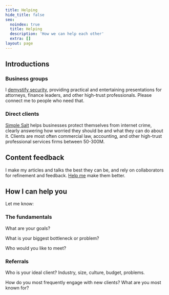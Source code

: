 ```yaml
---
title: Helping
hide_title: false
seo:
  noindex: true
  title: Helping
  description: 'How we can help each other'
  extra: []
layout: page
---
```



## Introductions

### Business groups

I [demystify security](/speaking), providing practical and entertaining presentations for attorneys, finance leaders, and other high-trust professionals. Please connect me to people who need that. 

### Direct clients

[Simple Salt](https://simple-salt.com) helps businesses protect themselves from internet crime, clearly answering how worried they should be and what they can do about it. Clients are most often commercial law, accounting, and other high-trust professional services firms between 50-300M.

## Content feedback

I make my articles and talks the best they can be, and rely on collaborators for refinement and feedback. [Help me](/help-content) make them better.

## How I can help you

Let me know:

### The fundamentals

What are your goals?

What is your biggest bottleneck or problem?

Who would you like to meet?

### Referrals

Who is your ideal client? Industry, size, culture, budget, problems.

How do you most frequently engage with new clients? What are you most known for?
